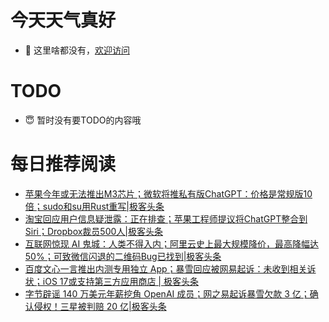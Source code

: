 # 今天天气真好
- 👋 这里啥都没有，[欢迎访问](https://zhangfeng-ola.github.io/)
<!---
- 👀 I’m interested in ...
- 🌱 I’m currently learning ...
- 💞️ I’m looking to collaborate on ...
- 📫 How to reach me ...
- 😇 I'm doing something ...

--->

# TODO 
- 😇 暂时没有要TODO的内容哦

<!---
zhangfeng-ola/zhangfeng-ola is a ✨ special ✨ repository because its `README.md` (this file) appears on your GitHub profile.
You can click the Preview link to take a look at your changes.
--->

# 每日推荐阅读
<!-- BLOG-POST-LIST:START -->
- [苹果今年或无法推出M3芯片；​微软将推私有版ChatGPT：价格是常规版10倍；sudo和su用Rust重写|极客头条](https://blog.csdn.net/weixin_39786569/article/details/130480808)
- [淘宝回应用户信息疑泄露：正在排查；苹果工程师提议将ChatGPT整合到Siri；Dropbox裁员500人|极客头条](https://blog.csdn.net/weixin_39786569/article/details/130419778)
- [互联网惊现 AI 鬼城：人类不得入内；阿里云史上最大规模降价，最高降幅达 50%；可致微信闪退的二维码Bug已找到|极客头条](https://blog.csdn.net/weixin_39786569/article/details/130399362)
- [百度文心一言推出内测专用独立 App；暴雪回应被网易起诉：未收到相关诉状；iOS 17或支持第三方应用商店 | 极客头条](https://blog.csdn.net/weixin_39786569/article/details/130379118)
- [字节辟谣 140 万美元年薪挖角 OpenAI 成员；网之易起诉暴雪欠款 3 亿；​确认侵权！三星被判赔 20 亿|极客头条](https://blog.csdn.net/weixin_39786569/article/details/130357650)
<!-- BLOG-POST-LIST:END -->
